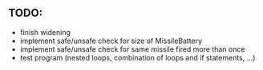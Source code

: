 TODO:
-----

- finish widening
- implement safe/unsafe check for size of MissileBattery
- implement safe/unsafe check for same missile fired more than once
- test program (nested loops, combination of loops and if statements, ...)
